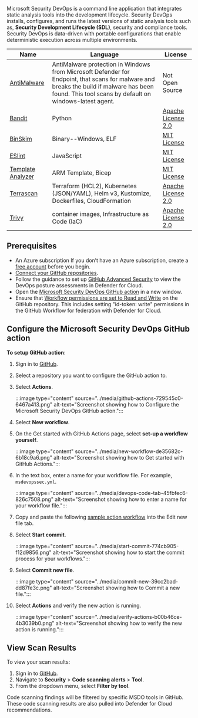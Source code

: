 Microsoft Security DevOps is a command line application that integrates static analysis tools into the development lifecycle. Security DevOps installs, configures, and runs the latest versions of static analysis tools such as, **Security Development Lifecycle (SDL)**, security and compliance tools. Security DevOps is data-driven with portable configurations that enable deterministic execution across multiple environments.

| **Name**                                                                | **Language**                                                                                                                                                                                       | **License**                                                                     |
| ----------------------------------------------------------------------- | -------------------------------------------------------------------------------------------------------------------------------------------------------------------------------------------------- | ------------------------------------------------------------------------------- |
| [AntiMalware](https://www.microsoft.com/windows/comprehensive-security) | AntiMalware protection in Windows from Microsoft Defender for Endpoint, that scans for malware and breaks the build if malware has been found. This tool scans by default on windows-latest agent. | Not Open Source                                                                 |
| [Bandit](https://github.com/PyCQA/bandit)                               | Python                                                                                                                                                                                             | [Apache License 2.0](https://github.com/PyCQA/bandit/blob/master/LICENSE)       |
| [BinSkim](https://github.com/Microsoft/binskim)                         | Binary--Windows, ELF                                                                                                                                                                               | [MIT License](https://github.com/microsoft/binskim/blob/main/LICENSE)           |
| [ESlint](https://github.com/eslint/eslint)                              | JavaScript                                                                                                                                                                                         | [MIT License](https://github.com/eslint/eslint/blob/main/LICENSE)               |
| [Template Analyzer](https://github.com/Azure/template-analyzer)         | ARM Template, Bicep                                                                                                                                                                                | [MIT License](https://github.com/Azure/template-analyzer/blob/main/LICENSE.txt) |
| [Terrascan](https://github.com/accurics/terrascan)                      | Terraform (HCL2), Kubernetes (JSON/YAML), Helm v3, Kustomize, Dockerfiles, CloudFormation                                                                                                          | [Apache License 2.0](https://github.com/accurics/terrascan/blob/master/LICENSE) |
| [Trivy](https://github.com/aquasecurity/trivy)                          | container images, Infrastructure as Code (IaC)                                                                                                                                                     | [Apache License 2.0](https://github.com/aquasecurity/trivy/blob/main/LICENSE)   |

## Prerequisites

 -  An Azure subscription If you don’t have an Azure subscription, create a [free account](https://azure.microsoft.com/free/) before you begin.
 -  [Connect your GitHub repositories](/azure/defender-for-cloud/quickstart-onboard-github).
 -  Follow the guidance to set up [GitHub Advanced Security](https://docs.github.com/en/organizations/keeping-your-organization-secure/managing-security-settings-for-your-organization/managing-security-and-analysis-settings-for-your-organization) to view the DevOps posture assessments in Defender for Cloud.
 -  Open the [Microsoft Security DevOps GitHub action](https://github.com/marketplace/actions/security-devops-action) in a new window.
 -  Ensure that [Workflow permissions are set to Read and Write](https://docs.github.com/en/repositories/managing-your-repositorys-settings-and-features/enabling-features-for-your-repository/managing-github-actions-settings-for-a-repository#setting-the-permissions-of-the-github_token-for-your-repository) on the GitHub repository. This includes setting "id-token: write" permissions in the GitHub Workflow for federation with Defender for Cloud.

## Configure the Microsoft Security DevOps GitHub action

**To setup GitHub action**:

1.  Sign in to [GitHub](https://www.github.com/).
2.  Select a repository you want to configure the GitHub action to.
3.  Select **Actions**.
    
    :::image type="content" source="../media/github-actions-729545c0-6467a413.png" alt-text="Screenshot showing how to Configure the Microsoft Security DevOps GitHub action.":::
    
4.  Select **New workflow**.
5.  On the Get started with GitHub Actions page, select **set-up a workflow yourself**.
    
    :::image type="content" source="../media/new-workflow-de35682c-6b18c9a6.png" alt-text="Screenshot showing how to Get started with GitHub Actions.":::
    
6.  In the text box, enter a name for your workflow file. For example, `msdevopssec.yml`.
    
    :::image type="content" source="../media/devops-code-tab-45fbfec6-826c7508.png" alt-text="Screenshot showing how to enter a name for your workflow file.":::
    
7.  Copy and paste the following [sample action workflow](https://github.com/microsoft/security-devops-action/blob/main/.github/workflows/sample-workflow.yml) into the Edit new file tab.
8.  Select **Start commit**.
    
    :::image type="content" source="../media/start-commit-774cb905-f12d9856.png" alt-text="Screenshot showing how to start the commit process for your workflows.":::
    
9.  Select **Commit new file**.
    
    :::image type="content" source="../media/commit-new-39cc2bad-dd87fe3c.png" alt-text="Screenshot showing how to Commit a new file.":::
    
10. Select **Actions** and verify the new action is running.
    
    :::image type="content" source="../media/verify-actions-b00b46ce-4b3039b0.png" alt-text="Screenshot showing how to verify the new action is running.":::
    

## View Scan Results

To view your scan results:

1.  Sign in to [GitHub](https://www.github.com/).
2.  Navigate to **Security** &gt; **Code scanning alerts** &gt; **Tool**.
3.  From the dropdown menu, select **Filter by tool**.

Code scanning findings will be filtered by specific MSDO tools in GitHub. These code scanning results are also pulled into Defender for Cloud recommendations.
